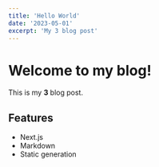 ```yaml
---
title: 'Hello World'
date: '2023-05-01'
excerpt: 'My 3 blog post'
---
```


# Welcome to my blog!

This is my **3** blog post. 

## Features

- Next.js
- Markdown
- Static generation